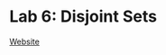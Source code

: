 # Lab 6: Disjoint Sets

<a href="https://sp19.datastructur.es/materials/lab/lab6/lab6" target="_blank">Website</a>
